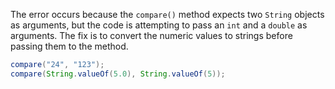 The error occurs because the `compare()` method expects two `String` objects as arguments, but the code is attempting to pass an `int` and a `double` as arguments. The fix is to convert the numeric values to strings before passing them to the method.

```java
compare("24", "123");
compare(String.valueOf(5.0), String.valueOf(5));
```
